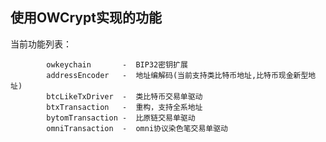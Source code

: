 ##  使用OWCrypt实现的功能
        

当前功能列表：
```
        owkeychain       -  BIP32密钥扩展
        addressEncoder   -  地址编解码(当前支持类比特币地址,比特币现金新型地址)
        btcLikeTxDriver  -  类比特币交易单驱动
        btxTransaction   -  重构，支持全系地址
        bytomTransaction -  比原链交易单驱动
        omniTransaction  -  omni协议染色笔交易单驱动
```

